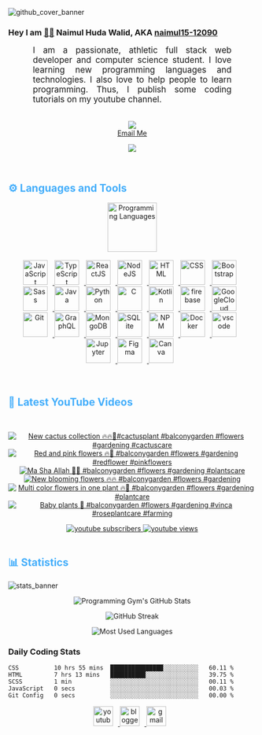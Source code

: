 

![github_cover_banner](https://www.digitalsolutionservices.com/img/services/web%20development.gif)

### Hey I am [👨🏻‍][facebook] Naimul Huda Walid, AKA [naimul15-12090][youtube]



<p align:"center" style="text-align: justify; margin: 0 50px; font-size: 17px;" >
    I am a passionate, athletic full stack web developer and computer science student. I love learning new programming languages and technologies. I also love to help people to learn programming. Thus, I publish some coding tutorials on my youtube channel.
<br>
<br>
<div align="center">

![](https://visitor-badge.glitch.me/badge?page_id=naimul15-12090)
    <br />
[Email Me](mailto:naimulhuda12345@gmail.com)
</div>
</p>
<!-- Typing SVG by DenverCoder1 - https://github.com/DenverCoder1/readme-typing-svg -->
<p align="center">
<!--   <a href="https://github.com/DenverCoder1/readme-typing-svg"> -->
    <img src="https://readme-typing-svg.herokuapp.com?color=E22FE4&width=380&height=45&lines=Open-Source+Enthusiast;Learning+In+Public;Empowering+Others;Nice+To+Meet+You+...&center=true"></a>

</p>
<br>
<!-- Languages and Tools -->

<h2 style="color: #44AEFB">⚙️ Languages and Tools</h2>
<div align="center" style="display:block;">
    <img width="100px" alt="Programming Languages" src="https://user-images.githubusercontent.com/78341798/194531121-47b0119a-ce00-439d-b586-125f86acb098.png"/> 
</div>
<br>   
<!-- Icons Resources -->
<!-- https://devicon.dev/ -->
<!-- https://cdn.jsdelivr.net/npm/simple-icons@v3/icons/ -->
<div align="center">
  <a href="https://developer.mozilla.org/en-US/docs/Web/JavaScript" target="_blank" rel="noreferrer">
      <img  alt="JavaScript" height="50px" style="padding-right:10px;" src="https://cdn.jsdelivr.net/gh/devicons/devicon/icons/javascript/javascript-plain.svg"/>
  </a>
  <a href="https://www.typescriptlang.org/" target="_blank" rel="noreferrer">
      <img  alt="TypeScript" height="50px" style="padding-right:10px; ;" src="https://cdn.jsdelivr.net/gh/devicons/devicon/icons/typescript/typescript-plain.svg"/>
  </a>
  <a href="https://reactjs.org/" target="_blank" rel="noreferrer">
      <img  alt="ReactJS" height="50px" style="padding-right:10px;" src="https://cdn.jsdelivr.net/gh/devicons/devicon/icons/react/react-original.svg" />
  </a>
  <a href="https://nodejs.org/en/" target="_blank" rel="noreferrer">
      <img  alt="NodeJS" height="50px" style="padding-right:10px;" src="https://cdn.jsdelivr.net/gh/devicons/devicon/icons/nodejs/nodejs-original.svg"/>
  </a>
  <a href="https://developer.mozilla.org/en-US/docs/Web/HTML" target="_blank" rel="noreferrer">
      <img  alt="HTML" height="50px" style="padding-right:10px;" src="https://cdn.jsdelivr.net/gh/devicons/devicon/icons/html5/html5-original.svg"/>
  </a>
  <a href="https://developer.mozilla.org/en-US/docs/Web/CSS" target="_blank" rel="noreferrer">
      <img  alt="CSS" height="50px" style="padding-right:10px;" src="https://cdn.jsdelivr.net/gh/devicons/devicon/icons/css3/css3-original.svg"/>
  </a>
  <a href="https://getbootstrap.com/" target="_blank" rel="noreferrer">
      <img  alt="Bootstrap" height="50px" style="padding-right:10px;" src="https://cdn.jsdelivr.net/gh/devicons/devicon/icons/bootstrap/bootstrap-original.svg"/>
  </a>
  <a href="https://sass-lang.com/" target="_blank" rel="noreferrer">
      <img  alt="Sass" height="50px" style="padding-right:10px;" src="https://cdn.jsdelivr.net/gh/devicons/devicon/icons/sass/sass-original.svg"/>
  </a>
  <a href="https://www.java.com/en/" target="_blank" rel="noreferrer">
      <img  alt="Java" height="50px" style="padding-right:10px;" src="https://cdn.jsdelivr.net/gh/devicons/devicon/icons/java/java-original.svg"/>
  </a>    
  <a href="https://www.python.org/" target="_blank" rel="noreferrer">
      <img  alt="Python" height="50px" style="padding-right:10px;" src="https://cdn.jsdelivr.net/gh/devicons/devicon/icons/python/python-original.svg"/>
  </a>
  <a href="https://www.cprogramming.com/" target="_blank" rel="noreferrer">
      <img  alt="C" height="50px" style="padding-right:10px;" src="https://cdn.jsdelivr.net/gh/devicons/devicon/icons/c/c-original.svg"/>
  </a>
  <a href="https://kotlinlang.org/" target="_blank" rel="noreferrer">
      <img  alt="Kotlin" height="50px" style="padding-right:10px;" src="https://cdn.jsdelivr.net/gh/devicons/devicon/icons/kotlin/kotlin-original.svg"/>
  </a>
  <a href="https://firebase.google.com/" target="_blank" rel="noreferrer">
      <img  alt="firebase" height="50px" style="padding-right:10px;" src="https://cdn.jsdelivr.net/gh/devicons/devicon/icons/firebase/firebase-plain.svg"/>
  </a>
  <a href="https://cloud.google.com/" target="_blank" rel="noreferrer">
      <img  alt="GoogleCloud" height="50px" style="padding-right:10px;" src="https://cdn.jsdelivr.net/gh/devicons/devicon/icons/googlecloud/googlecloud-original.svg"/> 
  </a>
  <a href="https://git-scm.com/" target="_blank" rel="noreferrer">
      <img  alt="Git" height="50px" style="padding-right:10px;" src="https://cdn.jsdelivr.net/gh/devicons/devicon/icons/git/git-original.svg"/>
  </a>
  <a href="https://www.graphql.com/" target="_blank" rel="noreferrer">
      <img  alt="GraphQL" height="50px" style="padding-right:10px;" src="https://cdn.jsdelivr.net/gh/devicons/devicon/icons/graphql/graphql-plain.svg"/>
  </a>
  <a href="https://www.mongodb.com/" target="_blank" rel="noreferrer">
      <img  alt="MongoDB" height="50px" style="padding-right:10px;" src="https://cdn.jsdelivr.net/gh/devicons/devicon/icons/mongodb/mongodb-original.svg"/>
  </a>
  <a href="https://www.sqlite.org/index.html" target="_blank" rel="noreferrer">
      <img  alt="SQLite" height="50px" style="padding-right:10px;" src="https://cdn.jsdelivr.net/gh/devicons/devicon/icons/sqlite/sqlite-original.svg"/>
  </a>
  <a href="https://www.npmjs.com/" target="_blank" rel="noreferrer">
      <img  alt="NPM" height="50px" style="padding-right:10px;" src="https://cdn.jsdelivr.net/gh/devicons/devicon/icons/npm/npm-original-wordmark.svg"/>
  </a>
  <a href="https://www.docker.com/" target="_blank" rel="noreferrer">
      <img  alt="Docker" height="50px" style="padding-right:10px;" src="https://cdn.jsdelivr.net/gh/devicons/devicon/icons/docker/docker-plain-wordmark.svg"/>
  </a>
  <a href="https://code.visualstudio.com/" target="_blank" rel="noreferrer">
      <img  alt="vscode" height="50px" style="padding-right:10px;"src="https://cdn.jsdelivr.net/gh/devicons/devicon/icons/vscode/vscode-original.svg"/>
  </a>
  <a href="http://jupyter.org/" target="_blank" rel="noreferrer">
      <img  alt="Jupyter" height="50px" style="padding-right:10px;"src="https://cdn.jsdelivr.net/gh/devicons/devicon/icons/jupyter/jupyter-original-wordmark.svg"/>
  </a>
  <a href="https://www.figma.com/" target="_blank" rel="noreferrer">
      <img  alt="Figma" height="50px" style="padding-right:10px;" src="https://cdn.jsdelivr.net/gh/devicons/devicon/icons/figma/figma-original.svg"/> 
  </a>
  <a href="https://www.canva.com/" target="_blank" rel="noreferrer">
      <img  alt="Canva" height="50px" style="padding-right:10px;" src="https://cdn.jsdelivr.net/gh/devicons/devicon/icons/canva/canva-original.svg"/> 
  </a>
</div>
<br>
<br>

<!-- Latest YouTube Videos -->

<h2 style="color: #44AEFB">🎦 Latest YouTube Videos</h2>
<br />

<!-- Resource/Reference: https://github.com/DenverCoder1/github-readme-youtube-cards -->
<div class="youtube videos cards" align="center">

<!-- BEGIN YOUTUBE-CARDS -->
[![New cactus collection 🔥🔥🤍#cactusplant #balconygarden #flowers #gardening #cactuscare](https://ytcards.demolab.com/?id=y0pZMjrhoC4&title=New+cactus+collection+%F0%9F%94%A5%F0%9F%94%A5%F0%9F%A4%8D%23cactusplant+%23balconygarden+%23flowers+%23gardening+%23cactuscare&lang=en&timestamp=1676109292&background_color=%230d1117&title_color=%23ffffff&stats_color=%23dedede&width=250 "New cactus collection 🔥🔥🤍#cactusplant #balconygarden #flowers #gardening #cactuscare")](https://www.youtube.com/watch?v=y0pZMjrhoC4)
[![Red and pink flowers 🔥🖤 #balconygarden #flowers #gardening #redflower #pinkflowers](https://ytcards.demolab.com/?id=RASeCxUfQgs&title=Red+and+pink+flowers+%F0%9F%94%A5%F0%9F%96%A4+%23balconygarden+%23flowers+%23gardening+%23redflower+%23pinkflowers&lang=en&timestamp=1676026078&background_color=%230d1117&title_color=%23ffffff&stats_color=%23dedede&width=250 "Red and pink flowers 🔥🖤 #balconygarden #flowers #gardening #redflower #pinkflowers")](https://www.youtube.com/watch?v=RASeCxUfQgs)
[![Ma Sha Allah 🖤🔥 #balconygarden #flowers #gardening #plantscare](https://ytcards.demolab.com/?id=-iK9hvQMcZo&title=Ma+Sha+Allah+%F0%9F%96%A4%F0%9F%94%A5+%23balconygarden+%23flowers+%23gardening+%23plantscare&lang=en&timestamp=1675967938&background_color=%230d1117&title_color=%23ffffff&stats_color=%23dedede&width=250 "Ma Sha Allah 🖤🔥 #balconygarden #flowers #gardening #plantscare")](https://www.youtube.com/watch?v=-iK9hvQMcZo)
[![New blooming flowers 🔥🔥 #balconygarden #flowers #gardening](https://ytcards.demolab.com/?id=TE41MAyfdE8&title=New+blooming+flowers+%F0%9F%94%A5%F0%9F%94%A5+%23balconygarden+%23flowers+%23gardening&lang=en&timestamp=1675962196&background_color=%230d1117&title_color=%23ffffff&stats_color=%23dedede&width=250 "New blooming flowers 🔥🔥 #balconygarden #flowers #gardening")](https://www.youtube.com/watch?v=TE41MAyfdE8)
[![Multi color flowers in one plant 🔥🖤 #balconygarden #flowers #gardening #plantcare](https://ytcards.demolab.com/?id=7HjbYxTdkME&title=Multi+color+flowers+in+one+plant+%F0%9F%94%A5%F0%9F%96%A4+%23balconygarden+%23flowers+%23gardening+%23plantcare&lang=en&timestamp=1675870772&background_color=%230d1117&title_color=%23ffffff&stats_color=%23dedede&width=250 "Multi color flowers in one plant 🔥🖤 #balconygarden #flowers #gardening #plantcare")](https://www.youtube.com/watch?v=7HjbYxTdkME)
[![Baby plants 🖤 #balconygarden #flowers #gardening #vinca #roseplantcare #farming](https://ytcards.demolab.com/?id=PJmg_Yr8-ww&title=Baby+plants+%F0%9F%96%A4+%23balconygarden+%23flowers+%23gardening+%23vinca+%23roseplantcare+%23farming&lang=en&timestamp=1675794977&background_color=%230d1117&title_color=%23ffffff&stats_color=%23dedede&width=250 "Baby plants 🖤 #balconygarden #flowers #gardening #vinca #roseplantcare #farming")](https://www.youtube.com/watch?v=PJmg_Yr8-ww)
<!-- END YOUTUBE-CARDS -->
</div>

<!-- Begin Youtube Buttons -->
<!-- Resource/Reference:  https://github.com/DenverCoder1/custom-icon-badges -->
<div class="youtube buttons" align="center">
    <a href="https://www.youtube.com/channel/UCa3YaFwzSII0kKg3Nads2dQ"  target="_blank">
        <img alt="youtube subscribers" src="https://img.shields.io/youtube/channel/subscribers/UCa3YaFwzSII0kKg3Nads2dQ?logo=youtube&logoColor=red&style=for-the-badge"/>
    </a> 
    <a href="https://www.youtube.com/channel/UCa3YaFwzSII0kKg3Nads2dQ"  target="_blank">
        <img alt="youtube views" src="https://custom-icon-badges.demolab.com/youtube/channel/views/UCa3YaFwzSII0kKg3Nads2dQ?color=%23E05D44&logo=eye&logoColor=white&style=for-the-badge&labelColor=#555555"/>
    </a> 
</div>
<br>
<!-- End Youtube Buttons -->

<!-- Statistics -->

<h2 style="color: #44AEFB">📊 Statistics</h2>

![stats_banner](https://user-images.githubusercontent.com/78341798/194534778-d662496c-ae00-4e8d-ae9b-b90912054e7f.gif)

<!-- Begin Stats Cards -->
<!-- Resources:  -->
<!-- Github & Languages Stats: https://github.com/naimul15-12090/github-readme-stats --> 
<!-- Streak Stats: https://github.com/denvercoder1/github-readme-streak-stats -->
<!-- Change the value after ?username= to your GitHub username. -->
<div class="stats" align="center">

![Programming Gym's GitHub Stats](https://github-readme-stats.vercel.app/api?username=naimul15-12090&hide=stars&count_private=true&show_icons=true&theme=algolia&border_radius=20)

![GitHub Streak](https://streak-stats.demolab.com?user=naimul15-12090&count_private=true&theme=algolia&border_radius=22)

![Most Used Languages](https://github-readme-stats.vercel.app/api/top-langs/?username=naimul15-12090&langs_count=8&layout=compact&show_icons=true&theme=algolia&border_radius=20)
    
<!-- ![Top Langs](https://github-readme-stats.vercel.app/api/top-langs/?username=naimul15-12090&langs_count=8) -->
<!-- [![Top Langs](https://github-readme-stats.vercel.app/api/top-langs/?username=naimul15-12090&layout=compact)](https://github.com/anuraghazra/github-readme-stats)
 -->
    
</div>
<!--  End Stats Cards -->



### Daily Coding Stats
<!--START_SECTION:waka-->

```text
CSS          10 hrs 55 mins  ███████████████░░░░░░░░░░   60.11 %
HTML         7 hrs 13 mins   ██████████░░░░░░░░░░░░░░░   39.75 %
SCSS         1 min           ░░░░░░░░░░░░░░░░░░░░░░░░░   00.11 %
JavaScript   0 secs          ░░░░░░░░░░░░░░░░░░░░░░░░░   00.03 %
Git Config   0 secs          ░░░░░░░░░░░░░░░░░░░░░░░░░   00.00 %
```

<!--END_SECTION:waka-->
<!-- Begin Footer -->
<!-- Icons Resources -->
<!-- https://devicon.dev/ -->
<div class="footer" align="center" style="margin:15px;">
    <a href="https://www.youtube.com/channel/UCa3YaFwzSII0kKg3Nads2dQ" target="_blank">
        <img  style="margin:0 10px 10px 0;" src="https://user-images.githubusercontent.com/78341798/194531650-698ef1b1-9cbd-4b4f-96ef-5a2ec4b5d7e6.svg" alt="youtube" width="40px"/>
    </a>
    <a href="https://www.linkedin.com/in/naimulhudawalid/" target="_blank">
        <img style="margin:0 10px 10px 0;" src="https://user-images.githubusercontent.com/78341798/194531458-b5dfeb1b-bad5-4dfa-909a-2e402262db9a.svg" alt="blogger" width="40px"/>
    </a>
    <a href="mailto:naimulhuda12345@gmail.com" target="_blank">
        <img style="margin:0 10px 10px 0;" src="https://user-images.githubusercontent.com/78341798/194531383-ddb2b774-5bb9-491c-b601-4a4a7d9792fb.svg" alt="gmail" width="40px"/>
    </a>
</div>
<!-- End Footer -->

[youtube]: https://www.youtube.com/channel/UCa3YaFwzSII0kKg3Nads2dQ
[facebook]: https://www.facebook.com/profile.php?id=100007065945838
<!-- 
🔗 Links 🔗
- My Github Portfolio Page:
https://github.com/naimul15-12090
- My Github README Code:
https://raw.githubusercontent.com/Pro...
- Youtube Cards:
https://github.com/DenverCoder1/githu...
- Youtube Buttons / Badges :
https://github.com/DenverCoder1/custo...
- Github & Languages Stats Cards:
https://github.com/anuraghazra/github...
- Streak Stats Card:
https://github.com/denvercoder1/githu...
- README Web App Generator 1:
https://rahuldkjain.github.io/gh-prof...
- README Web App Generator 2:
https://arturssmirnovs.github.io/gith...
- SVG Icons Resource1:
https://devicon.dev/
- SVG Icons Resource2:
https://cdn.jsdelivr.net/npm/simple-i...
- SVG Icons Resource3:
https://www.svgrepo.com/
-->
